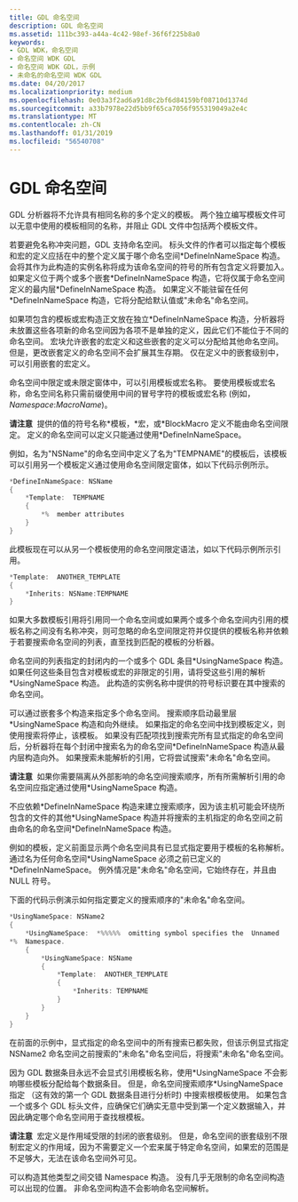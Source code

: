 ```yaml
---
title: GDL 命名空间
description: GDL 命名空间
ms.assetid: 111bc393-a44a-4c42-98ef-36f6f225b8a0
keywords:
- GDL WDK，命名空间
- 命名空间 WDK GDL
- 命名空间 WDK GDL，示例
- 未命名的命名空间 WDK GDL
ms.date: 04/20/2017
ms.localizationpriority: medium
ms.openlocfilehash: 0e03a3f2ad6a91d8c2bf6d84159bf08710d1374d
ms.sourcegitcommit: a33b7978e22d5bb9f65ca7056f955319049a2e4c
ms.translationtype: MT
ms.contentlocale: zh-CN
ms.lasthandoff: 01/31/2019
ms.locfileid: "56540708"
---
```

# <a name="gdl-namespaces"></a>GDL 命名空间


GDL 分析器将不允许具有相同名称的多个定义的模板。 两个独立编写模板文件可以无意中使用的模板相同的名称，并阻止 GDL 文件中包括两个模板文件。

若要避免名称冲突问题，GDL 支持命名空间。 标头文件的作者可以指定每个模板和宏的定义应括在中的整个定义属于哪个命名空间\*DefineInNameSpace 构造。 会将其作为此构造的实例名称将成为该命名空间的符号的所有包含定义将要加入。 如果定义位于两个或多个嵌套\*DefineInNameSpace 构造，它将仅属于命名空间定义的最内层\*DefineInNameSpace 构造。 如果定义不能驻留在任何\*DefineInNameSpace 构造，它将分配给默认值或"未命名"命名空间。

如果项包含的模板或宏构造正文放在独立\*DefineInNameSpace 构造，分析器将未放置这些各项新的命名空间因为各项不是单独的定义，因此它们不能位于不同的命名空间。 宏块允许嵌套的宏定义和这些嵌套的定义可以分配给其他命名空间。 但是，更改嵌套定义的命名空间不会扩展其生存期。 仅在定义中的嵌套级别中，可以引用嵌套的宏定义。

命名空间中限定或未限定窗体中，可以引用模板或宏名称。 要使用模板或宏名称，命名空间名称只需前缀使用中间的冒号字符的模板或宏名称 (例如， *Namespace*:*MacroName*)。

**请注意**  提供的值的符号名称\*模板，\*宏，或\*BlockMacro 定义不能由命名空间限定。 定义的命名空间可以定义只能通过使用\*DefineInNameSpace。

 

例如，名为"NSName"的命名空间中定义了名为"TEMPNAME"的模板后，该模板可以引用另一个模板定义通过使用命名空间限定窗体，如以下代码示例所示。

```cpp
*DefineInNameSpace: NSName
{
    *Template:  TEMPNAME
    {
        *%  member attributes
    }
}
```

此模板现在可以从另一个模板使用的命名空间限定语法，如以下代码示例所示引用。

```cpp
*Template:  ANOTHER_TEMPLATE
{
    *Inherits: NSName:TEMPNAME
}
```

如果大多数模板引用将引用同一个命名空间或如果两个或多个命名空间内引用的模板名称之间没有名称冲突，则可忽略的命名空间限定符并仅提供的模板名称并依赖于若要搜索命名空间的列表，直至找到匹配的模板的分析器。

命名空间的列表指定的封闭内的一个或多个 GDL 条目\*UsingNameSpace 构造。 如果任何这些条目包含对模板或宏的非限定的引用，请将受这些引用的解析\*UsingNameSpace 构造。 此构造的实例名称中提供的符号标识要在其中搜索的命名空间。

可以通过嵌套多个构造来指定多个命名空间。 搜索顺序启动最里层\*UsingNameSpace 构造和向外继续。 如果指定的命名空间中找到模板定义，则使用搜索将停止，该模板。 如果没有匹配项找到搜索完所有显式指定的命名空间后，分析器将在每个封闭中搜索名为的命名空间\*DefineInNameSpace 构造从最内层构造向外。 如果搜索未能解析的引用，它将尝试搜索"未命名"命名空间。

**请注意**  如果你需要隔离从外部影响的命名空间搜索顺序，所有所需解析引用的命名空间应指定通过使用\*UsingNameSpace 构造。

 

不应依赖\*DefineInNameSpace 构造来建立搜索顺序，因为该主机可能会环绕所包含的文件的其他\*UsingNameSpace 构造并将搜索的主机指定的命名空间之前由命名的命名空间\*DefineInNameSpace 构造。

例如的模板，定义前面显示两个命名空间具有已显式指定要用于模板的名称解析。 通过名为任何命名空间\*UsingNameSpace 必须之前已定义的\*DefineInNameSpace。 例外情况是"未命名"命名空间，它始终存在，并且由 NULL 符号。

下面的代码示例演示如何指定要定义的搜索顺序的"未命名"命名空间。

```cpp
*UsingNameSpace: NSName2
{
    *UsingNameSpace:  *%%%%%  omitting symbol specifies the  Unnamed 
*%  Namespace.
    {
        *UsingNameSpace: NSName
        {
            *Template:  ANOTHER_TEMPLATE
            {
                *Inherits: TEMPNAME
            }
        }
    }
}
```

在前面的示例中，显式指定的命名空间中的所有搜索已都失败，但该示例显式指定 NSName2 命名空间之前搜索的"未命名"命名空间后，将搜索"未命名"命名空间。

因为 GDL 数据条目永远不会显式引用模板名称，使用\*UsingNameSpace 不会影响哪些模板分配给每个数据条目。 但是，命名空间搜索顺序\*UsingNameSpace 指定 （这有效的第一个 GDL 数据条目进行分析时) 中搜索根模板使用。 如果包含一个或多个 GDL 标头文件，应确保它们确实无意中受到第一个定义数据输入，并因此确定哪个命名空间用于查找根模板。

**请注意**  宏定义是作用域受限的封闭的嵌套级别。 但是，命名空间的嵌套级别不限制宏定义的作用域，因为不需要定义一个宏来属于特定命名空间，如果宏的范围是不足够大，无法在该命名空间外可见。

 

可以构造其他类型之间交错 Namespace 构造。 没有几乎无限制的命名空间构造可以出现的位置。 非命名空间构造不会影响命名空间解析。

 

 




